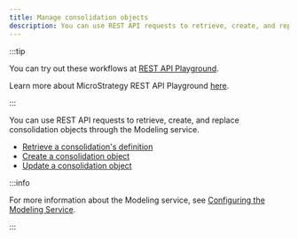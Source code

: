 ```yaml
---
title: Manage consolidation objects
description: You can use REST API requests to retrieve, create, and replace consolidation objects through the Modeling service.
---
```


:::tip

You can try out these workflows at [REST API Playground](https://www.postman.com/microstrategysdk/workspace/microstrategy-rest-api/folder/16131298-7cc97135-4b16-4910-a32f-5463f39519cf?ctx=documentation).

Learn more about MicroStrategy REST API Playground [here](/docs/getting-started/playground.md).

:::

You can use REST API requests to retrieve, create, and replace consolidation objects through the Modeling service.

- [Retrieve a consolidation's definition](./retrieve-a-consolidations-definition.md)
- [Create a consolidation object](./create-a-consolidation-object.md)
- [Update a consolidation object](./update-a-consolidation-object.md)

:::info

For more information about the Modeling service, see [Configuring the Modeling Service](https://www2.microstrategy.com/producthelp/Current/InstallConfig/en-us/Content/modeling_service.htm).

:::
